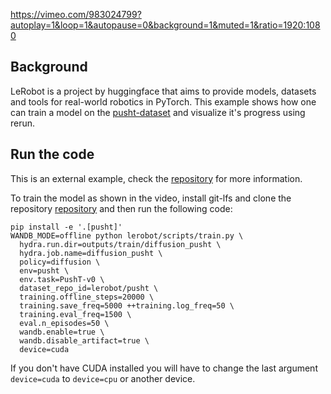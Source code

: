 <!--[metadata]
title = "Training a model on the LeRobot dataset"
tags = ["2D", "HuggingFace", "Imitation learning"]
source = "https://github.com/rerun-io/lerobot"
thumbnail = "https://static.rerun.io/lerobot-thumbnail/0462caa44339d4e74e01eef2b9206eebb585f6f8/480w.png"
thumbnail_dimensions = [480, 509]
-->

https://vimeo.com/983024799?autoplay=1&loop=1&autopause=0&background=1&muted=1&ratio=1920:1080

## Background

LeRobot is a project by huggingface that aims to provide models, datasets and tools for real-world robotics in PyTorch. This example shows how one can train a model on the [pusht-dataset](https://huggingface.co/datAsets/lerobot/pusht) and visualize it's progress using rerun.

## Run the code

This is an external example, check the [repository](https://github.com/rerun-io/rerun) for more information.

To train the model as shown in the video, install git-lfs and clone the repository [repository](https://github.com/rerun-io/rerun) and then run the following code:

```
pip install -e '.[pusht]'
WANDB_MODE=offline python lerobot/scripts/train.py \
  hydra.run.dir=outputs/train/diffusion_pusht \
  hydra.job.name=diffusion_pusht \
  policy=diffusion \
  env=pusht \
  env.task=PushT-v0 \
  dataset_repo_id=lerobot/pusht \
  training.offline_steps=20000 \
  training.save_freq=5000 ++training.log_freq=50 \
  training.eval_freq=1500 \
  eval.n_episodes=50 \
  wandb.enable=true \
  wandb.disable_artifact=true \
  device=cuda
```

If you don't have CUDA installed you will have to change the last argument `device=cuda` to `device=cpu` or another device.
